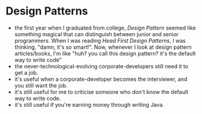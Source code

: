 Design Patterns
======

- the first year when I graduated from college, *Design Pattern* seemed like something magical that can distinguish between junior and senior programmers. When I was reading *Head First Design Patterns*, I was thinking, "damn, it's so smart!". Now, whenever I look at design pattern articles/books, I'm like "huh? you call this design pattern? it's the default way to write code" 
- the never-technological-evolving corporate-developers still need it to get a job.
- it's useful when a corporate-developer becomes the interviewer, and you still want the job.
- it's still useful for me to criticise someone who don't know the default way to write code.
- it's still useful if you're earning money through writing Java.